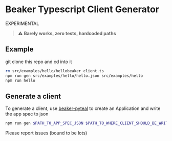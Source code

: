 # Beaker Typescript Client Generator

EXPERIMENTAL

> :warning: **Barely works, zero tests, hardcoded paths**

## Example

git clone this repo and cd into it

```sh
rm src/examples/hello/hellobeaker_client.ts
npm run gen src/examples/hello/hello.json src/examples/hello
npm run hello
```

## Generate a client

To generate a client, use [beaker-pyteal](https://github.com/algorand-devrel/beaker) to create an Application and write the app spec to json

```sh
npm run gen $PATH_TO_APP_SPEC_JSON $PATH_TO_WHERE_CLIENT_SHOULD_BE_WRITTEN 
```

Please report issues (bound to be lots)